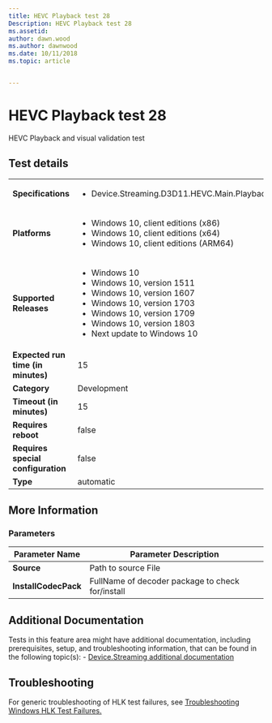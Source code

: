 ```yaml
---
title: HEVC Playback test 28
Description: HEVC Playback test 28
ms.assetid: 
author: dawn.wood
ms.author: dawnwood
ms.date: 10/11/2018
ms.topic: article


---
```


# HEVC Playback test 28

HEVC Playback and visual validation test

## Test details
|||
|---|---|
| **Specifications**  | <ul><li>Device.Streaming.D3D11.HEVC.Main.Playback</li></ul> |  
| **Platforms**   | <ul><li>Windows 10, client editions (x86)</li><li>Windows 10, client editions (x64)</li><li>Windows 10, client editions (ARM64)</li></ul> |
| **Supported Releases** | <ul><li>Windows 10</li><li>Windows 10, version 1511</li><li>Windows 10, version 1607</li><li>Windows 10, version 1703</li><li>Windows 10, version 1709</li><li>Windows 10, version 1803</li><li>Next update to Windows 10</li></ul> |
|**Expected run time (in minutes)**| 15 |
|**Category**| Development |
|**Timeout (in minutes)**| 15 |
|**Requires reboot**| false |
|**Requires special configuration**| false |
|**Type**| automatic |

## More Information
### Parameters
| Parameter Name | Parameter Description |
| --- | --- |
| **Source** | Path to source File |
| **InstallCodecPack** | FullName of decoder package to check for/install |


## Additional Documentation
Tests in this feature area might have additional documentation, including prerequisites, setup, and troubleshooting information, that can be found in the following topic(s): - [Device.Streaming additional documentation](device-streaming-additional-documentation.md)



## Troubleshooting
For generic troubleshooting of HLK test failures, see [Troubleshooting Windows HLK Test Failures.](..\user\troubleshooting-windows-hlk-test-failures.md)